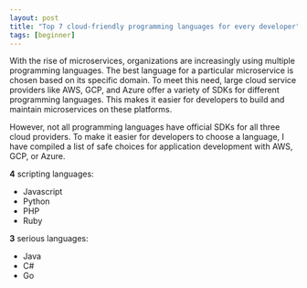```yaml
---
layout: post
title: "Top 7 cloud-friendly programming languages for every developer"
tags: [beginner]
---
```


With the rise of microservices, organizations are increasingly using multiple programming languages. The best language for a particular microservice is chosen based on its specific domain. To meet this need, large cloud service providers like AWS, GCP, and Azure offer a variety of SDKs for different programming languages. This makes it easier for developers to build and maintain microservices on these platforms.

However, not all programming languages have official SDKs for all three cloud providers. To make it easier for developers to choose a language, I have compiled a list of safe choices for application development with AWS, GCP, or Azure.

**4** scripting languages:

- Javascript
- Python
- PHP
- Ruby

**3** serious languages:

- Java
- C#
- Go

